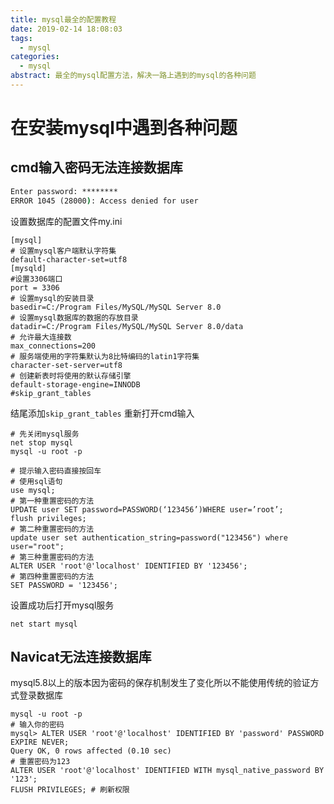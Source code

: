 ```yaml
---
title: mysql最全的配置教程  
date: 2019-02-14 18:08:03
tags:
  - mysql
categories:
  - mysql
abstract: 最全的mysql配置方法，解决一路上遇到的mysql的各种问题
---
```


# 在安装mysql中遇到各种问题

## cmd输入密码无法连接数据库

```cmd
Enter password: ********
ERROR 1045 (28000): Access denied for user
```

<!--more-->
设置数据库的配置文件my.ini

```mysql
[mysql]
# 设置mysql客户端默认字符集
default-character-set=utf8 
[mysqld]
#设置3306端口
port = 3306 
# 设置mysql的安装目录
basedir=C:/Program Files/MySQL/MySQL Server 8.0
# 设置mysql数据库的数据的存放目录
datadir=C:/Program Files/MySQL/MySQL Server 8.0/data
# 允许最大连接数
max_connections=200
# 服务端使用的字符集默认为8比特编码的latin1字符集
character-set-server=utf8
# 创建新表时将使用的默认存储引擎
default-storage-engine=INNODB
#skip_grant_tables
```

结尾添加`skip_grant_tables`
重新打开cmd输入

```mysql
# 先关闭mysql服务
net stop mysql
mysql -u root -p
```

```mysql
# 提示输入密码直接按回车
# 使用sql语句
use mysql;
# 第一种重置密码的方法
UPDATE user SET password=PASSWORD(‘123456’)WHERE user=’root’; 
flush privileges;
# 第二种重置密码的方法
update user set authentication_string=password("123456") where user="root";
# 第三种重置密码的方法
ALTER USER 'root'@'localhost' IDENTIFIED BY '123456';
# 第四种重置密码的方法
SET PASSWORD = '123456';
```

设置成功后打开mysql服务

```mysql
net start mysql
```

## Navicat无法连接数据库

mysql5.8以上的版本因为密码的保存机制发生了变化所以不能使用传统的验证方式登录数据库

```mysql
mysql -u root -p
# 输入你的密码
mysql> ALTER USER 'root'@'localhost' IDENTIFIED BY 'password' PASSWORD EXPIRE NEVER;
Query OK, 0 rows affected (0.10 sec)
# 重置密码为123
ALTER USER 'root'@'localhost' IDENTIFIED WITH mysql_native_password BY '123';
FLUSH PRIVILEGES; # 刷新权限
```

